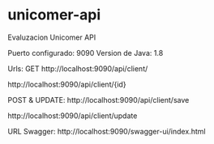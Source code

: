 # unicomer-api
Evaluzacion Unicomer API

Puerto configurado: 9090
Version de Java: 1.8

Urls:
GET
http://localhost:9090/api/client/

http://localhost:9090/api/client/{id}

POST & UPDATE:
http://localhost:9090/api/client/save

http://localhost:9090/api/client/update

URL Swagger:
http://localhost:9090/swagger-ui/index.html
